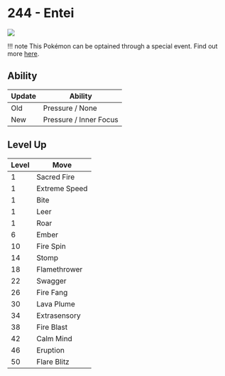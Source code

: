 # 244 - Entei
![][244]

!!! note
    This Pokémon can be optained through a special event. Find out more [here](../../special_events/#entei).
## Ability

Update | Ability
---    | ---
Old    | Pressure / None
New    | Pressure / Inner Focus

## Level Up

Level | Move
---   | ---
  1   | Sacred Fire
  1   | Extreme Speed
  1   | Bite
  1   | Leer
  1   | Roar
  6   | Ember
 10   | Fire Spin
 14   | Stomp
 18   | Flamethrower
 22   | Swagger
 26   | Fire Fang
 30   | Lava Plume
 34   | Extrasensory
 38   | Fire Blast
 42   | Calm Mind
 46   | Eruption
 50   | Flare Blitz

[244]: ../img/pokemon/244.png
